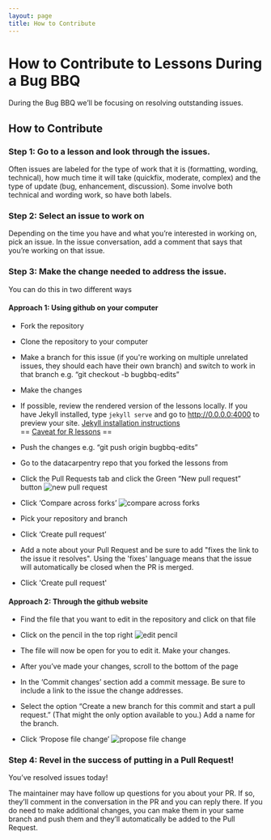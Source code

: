 ```yaml
---
layout: page
title: How to Contribute
---
```


# How to Contribute to Lessons During a Bug BBQ

During the Bug BBQ we’ll be focusing on resolving outstanding issues. 

## How to Contribute

### Step 1: Go to a lesson and look through the issues.

Often issues are labeled for the type of work that it is (formatting, wording, technical), how much time it will take (quickfix, moderate, complex) and the type of update (bug, enhancement, discussion). Some involve both technical and wording work, so have both labels.  

### Step 2: Select an issue to work on

Depending on the time you have and what you’re interested in working on, pick an issue. In the issue conversation, add a comment that says that you’re working on that issue.

### Step 3: Make the change needed to address the issue.

You can do this in two different ways

#### Approach 1: Using github on your computer

- Fork the repository
- Clone the repository to your computer
- Make a branch for this issue (if you're working on multiple unrelated issues, they should each have their own branch) and switch to work in that branch e.g. “git checkout -b bugbbq-edits”
- Make the changes
- If possible, review the rendered version of the lessons locally. If you have Jekyll installed, type `jekyll serve` and go to http://0.0.0.0:4000 to preview your site. [Jekyll installation instructions](https://github.com/swcarpentry/workshop-template#installing-software)   
== [Caveat for R lessons](contributing-Rmarkdown.md) ==
- Push the changes e.g. “git push origin bugbbq-edits”
- Go to the datacarpentry repo that you forked the lessons from
- Click the Pull Requests tab and click the Green “New pull request” button
![new pull request](fig/new-pull-request.png)

- Click ‘Compare across forks’
![compare across forks](fig/compare-across-forks.png)
- Pick your repository and branch
- Click ‘Create pull request’
- Add a note about your Pull Request and be sure to add "fixes the link to the issue it resolves". Using the 'fixes' language means that the issue will automatically be closed when the PR is merged.
- Click 'Create pull request'

#### Approach 2: Through the github website

- Find the file that you want to edit in the repository and click on that file
- Click on the pencil in the top right
![edit pencil](fig/pencil-edit.png)

- The file will now be open for you to edit it. Make your changes.
- After you’ve made your changes, scroll to the bottom of the page
- In the ‘Commit changes’ section add a commit message. Be sure to include a link to the issue the change addresses.
- Select the option “Create a new branch for this commit and start a pull request.” (That might the only option available to you.) Add a name for the branch.
- Click ‘Propose file change’
![propose file change](fig/propose-file-change.png)

### Step 4: Revel in the success of putting in a Pull Request!

You’ve resolved issues today!

The maintainer may have follow up questions for you about your PR. If so, they’ll comment in the conversation in the PR and you can reply there. If you do need to make additional changes, you can make them in your same branch and push them and they’ll automatically be added to the Pull Request.
